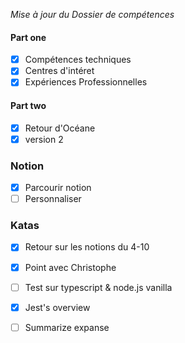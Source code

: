 *Mise à jour du Dossier de compétences*
#### Part one
- [X] Compétences techniques
- [X] Centres d'intéret
- [X] Expériences Professionnelles
#### Part two
- [X] Retour d'Océane
- [X] version 2

### Notion
- [X] Parcourir notion
- [ ] Personnaliser

### Katas
- [x] Retour sur les notions du 4-10
- [x] Point avec Christophe
- [ ] Test sur typescript & node.js vanilla
- [x] Jest's overview
- [ ] Summarize expanse
    
